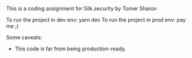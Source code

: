 This is a coding assignment for Silk.security by Tomer Sharon

To run the project in dev env:
yarn dev
To run the project in prod env:
pay me ;)

Some caveats:
* This code is far from being production-ready.


